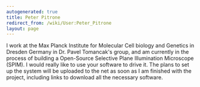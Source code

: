 ```yaml
---
autogenerated: true
title: Peter Pitrone
redirect_from: /wiki/User:Peter_Pitrone
layout: page
---
```


I work at the Max Planck Institute for Molecular Cell biology and
Genetics in Dresden Germany in Dr. Pavel Tomancak's group, and am
currently in the process of building a Open-Source Selective Plane
Illumination Microscope (SPIM). I would really like to use your software
to drive it. The plans to set up the system will be uploaded to the net
as soon as I am finished with the project, including links to download
all the necessary software.
